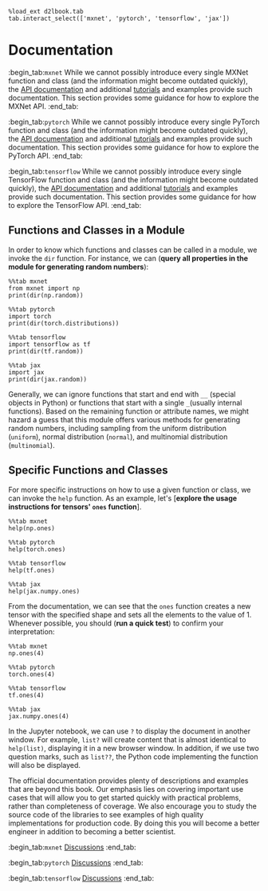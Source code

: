 ```{.python .input}
%load_ext d2lbook.tab
tab.interact_select(['mxnet', 'pytorch', 'tensorflow', 'jax'])
```

# Documentation

:begin_tab:`mxnet`
While we cannot possibly introduce every single MXNet function and class 
(and the information might become outdated quickly), 
the [API documentation](https://mxnet.apache.org/versions/1.8.0/api) 
and additional [tutorials](https://mxnet.apache.org/versions/1.8.0/api/python/docs/tutorials/) and examples 
provide such documentation. 
This section provides some guidance for how to explore the MXNet API.
:end_tab:

:begin_tab:`pytorch`
While we cannot possibly introduce every single PyTorch function and class 
(and the information might become outdated quickly), 
the [API documentation](https://pytorch.org/docs/stable/index.html) and additional [tutorials](https://pytorch.org/tutorials/beginner/basics/intro.html) and examples 
provide such documentation.
This section provides some guidance for how to explore the PyTorch API.
:end_tab:

:begin_tab:`tensorflow`
While we cannot possibly introduce every single TensorFlow function and class 
(and the information might become outdated quickly), 
the [API documentation](https://www.tensorflow.org/api_docs) and additional [tutorials](https://www.tensorflow.org/tutorials) and examples 
provide such documentation. 
This section provides some guidance for how to explore the TensorFlow API.
:end_tab:

## Functions and Classes in a Module

In order to know which functions and classes can be called in a module,
we invoke the `dir` function. For instance, we can
(**query all properties in the module for generating random numbers**):

```{.python .input  n=1}
%%tab mxnet
from mxnet import np
print(dir(np.random))
```

```{.python .input  n=1}
%%tab pytorch
import torch
print(dir(torch.distributions))
```

```{.python .input  n=1}
%%tab tensorflow
import tensorflow as tf
print(dir(tf.random))
```

```{.python .input}
%%tab jax
import jax
print(dir(jax.random))
```

Generally, we can ignore functions that start and end with `__` (special objects in Python) 
or functions that start with a single `_`(usually internal functions). 
Based on the remaining function or attribute names, 
we might hazard a guess that this module offers 
various methods for generating random numbers, 
including sampling from the uniform distribution (`uniform`), 
normal distribution (`normal`), and multinomial distribution (`multinomial`).

## Specific Functions and Classes

For more specific instructions on how to use a given function or class,
we can invoke the  `help` function. As an example, let's
[**explore the usage instructions for tensors' `ones` function**].

```{.python .input}
%%tab mxnet
help(np.ones)
```

```{.python .input}
%%tab pytorch
help(torch.ones)
```

```{.python .input}
%%tab tensorflow
help(tf.ones)
```

```{.python .input}
%%tab jax
help(jax.numpy.ones)
```

From the documentation, we can see that the `ones` function 
creates a new tensor with the specified shape 
and sets all the elements to the value of 1. 
Whenever possible, you should (**run a quick test**) 
to confirm your interpretation:

```{.python .input}
%%tab mxnet
np.ones(4)
```

```{.python .input}
%%tab pytorch
torch.ones(4)
```

```{.python .input}
%%tab tensorflow
tf.ones(4)
```

```{.python .input}
%%tab jax
jax.numpy.ones(4)
```

In the Jupyter notebook, we can use `?` to display the document in another
window. For example, `list?` will create content
that is almost identical to `help(list)`,
displaying it in a new browser window.
In addition, if we use two question marks, such as `list??`,
the Python code implementing the function will also be displayed.

The official documentation provides plenty of descriptions and examples that are beyond this book. 
Our emphasis lies on covering important use cases 
that will allow you to get started quickly with practical problems, 
rather than completeness of coverage. 
We also encourage you to study the source code of the libraries 
to see examples of high quality implementations for production code. 
By doing this you will become a better engineer 
in addition to becoming a better scientist.

:begin_tab:`mxnet`
[Discussions](https://discuss.d2l.ai/t/38)
:end_tab:

:begin_tab:`pytorch`
[Discussions](https://discuss.d2l.ai/t/39)
:end_tab:

:begin_tab:`tensorflow`
[Discussions](https://discuss.d2l.ai/t/199)
:end_tab:
